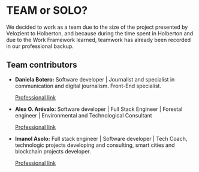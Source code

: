 # TEAM or SOLO?

We decided to work as a team due to the size of the project presented by Velozient to Holberton, and because during the time spent in Holberton and due to the Work Framework learned, teamwork has already been recorded in our professional backup.

## Team contributors

* **Daniela Botero:** Software developer | Journalist and specialist in communication and digital journalism. Front-End specialist.

  [Professional link](https://www.linkedin.com/in/daborestrepo?lipi=urn%3Ali%3Apage%3Ad_flagship3_profile_view_base_contact_details%3BavZNEZewTyG7gKdOJigATA%3D%3D)

* **Alex O. Arévalo:** Software developer | Full Stack Engineer | Forestal engineer | Environmental and Technological Consultant

    [Professional link](https://www.linkedin.com/in/alexoat76?lipi=urn%3Ali%3Apage%3Ad_flagship3_profile_view_base_contact_details%3BTc9UluRDTnOxWQ2MLPyIsQ%3D%3D)

* **Imanol Asolo:** Full stack engineer | Software developer | Tech Coach, technologic projects developing and consulting, smart cities and blockchain projects developer.

    [Professional link](https://www.linkedin.com/in/imanolasolo?lipi=urn%3Ali%3Apage%3Ad_flagship3_profile_view_base_contact_details%3BMxQNrU14QyCBVoBYCWaHPg%3D%3D)